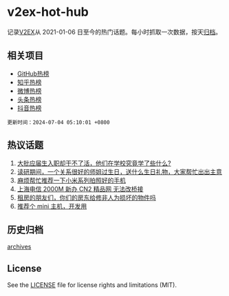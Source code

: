 # v2ex-hot-hub

 记录[V2EX](https://www.v2ex.com/)从 2021-01-06 日至今的热门话题。每小时抓取一次数据，按天[归档](archives)。
 
 ## 相关项目

- [GitHub热榜](https://github.com/lonnyzhang423/github-hot-hub)
- [知乎热榜](https://github.com/lonnyzhang423/zhihu-hot-hub)
- [微博热榜](https://github.com/lonnyzhang423/weibo-hot-hub)
- [头条热榜](https://github.com/lonnyzhang423/toutiao-hot-hub)
- [抖音热榜](https://github.com/lonnyzhang423/douyin-hot-hub)


 `更新时间：2024-07-04 05:10:01 +0800`

## 热议话题

1. [大批应届生入职却干不了活，他们在学校究竟学了些什么?](https://www.v2ex.com/t/1054421)
1. [读研期间，一个关系很好的师姐过生日，送什么生日礼物，大家帮忙出出主意](https://www.v2ex.com/t/1054469)
1. [麻烦帮忙推荐一下小米系列拍照好的手机](https://www.v2ex.com/t/1054416)
1. [上海电信 2000M 新办 CN2 精品网 无法改桥接](https://www.v2ex.com/t/1054447)
1. [租房的朋友们，你们的房东给修非人为损坏的物件吗](https://www.v2ex.com/t/1054511)
1. [推荐个 mini 主机，开发用](https://www.v2ex.com/t/1054499)

## 历史归档

[archives](archives)

## License

See the [LICENSE](LICENSE) file for license rights and limitations (MIT).

